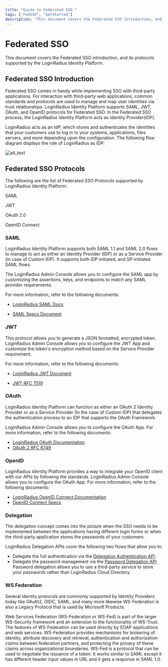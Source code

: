 ```yaml
---
title: "Guide to Federated SSO "
tags: ["FedSSO", "GetStarted"]
description: "This document covers the Federated SSO introduction, and its protocols supported by the LoginRadius Identity Platform."
---
```



# Federated SSO

This document covers the Federated SSO introduction, and its protocols supported by the LoginRadius Identity Platform.

## Federated SSO Introduction

Federated SSO comes in handy while implementing SSO with third-party applications. For interaction with third-party web applications, common standards and protocols are used to manage and map user identities via trust relationships. LoginRadius Identity Platform supports SAML, JWT, OAuth, and OpenID protocols for Federated SSO. In the Federated SSO process, the LoginRadius Identity Platform acts as Identity Provider(IDP).

LoginRadius acts as an IdP, which stores and authenticates the identities that your customers use to log in to your systems, applications, files servers, and more depending upon the configuration. The following flow diagram displays the role of LoginRadius as IDP:

![alt_text](/images/fed-sso-flow.png "image_tooltip")

## Federated SSO Protocols

The following are the list of Federated SSO Protocols supported by LoginRadius Identity Platform:

SAML

JWT

OAuth 2.0

OpenID Connect

### SAML

LoginRadius Identity Platform supports both SAML 1.1 and SAML 2.0 flows to manage to act as either an Identity Provider (IDP) or as a Service Provider (in case of Custom IDP). It supports both IDP initiated, and SP-initiated SAML flows.

The LoginRadius Admin Console allows you to configure the SAML app by customizing the assertions, keys, and endpoints to match any SAML provider requirements.

For more information, refer to the following documents:

* [LoginRadius SAML Docs](../../guide/saml)

* [SAML Specs Document](http://saml.xml.org/saml-specifications)

### JWT

This protocol allows you to generate a JSON formatted, encrypted token. LoginRadius Admin Console allows you to configure the JWT App and customize the token's encryption method based on the Service Provider requirement.

For more information, refer to the following documents:

* [LoginRadius JWT Document](../../guide/jwt)

* [JWT RFC 7519](https://tools.ietf.org/html/rfc7519)

### OAuth

LoginRadius Identity Platform can function as either an OAuth 2 Identity Provider or as a Service Provider (In the case of Custom IDP) that delegates the authentication process to an IDP that supports the OAuth Framework.

LoginRadius Admin Console allows you to configure the OAuth App. For more information, refer to the following documents:

* [LoginRadius OAuth Documentation](../../guide/oauth)
* [OAuth 2 RFC 6749](https://tools.ietf.org/html/rfc6749)

### OpenID

LoginRadius Identity Platform provides a way to integrate your OpenID client with our APIs by following the standards. LoginRadius Admin Console allows you to configure the OAuth App. For more information, refer to the following documents:

* [LoginRadius OpenID Connect Documentation](../../guide/oidc)
* [OpenID Connect Specs](https://openid.net/specs/openid-authentication-2_0.html)

### Delegation

The delegation concept comes into the picture when the SSO needs to be implemented between the applications having different login forms or when the third-party application stores the passwords of your customers.

LoginRadius Delegation APIs cover the following two flows that allow you to:

* Delegate the full authentication via the [Delegation Authentication API](#).
* Delegate the password management via the [Password Delegation API](#). Password delegation allows you to use a third-party service to store your passwords rather than LoginRadius Cloud Directory.

### WS Federation

Several identity protocols are commonly supported by Identity Providers today like OAuth2, OIDC, SAML, and many more likewise WS-Federation is also a Legacy Protocol that is used by Microsoft Products.

Web Services Federation (WS-Federation or WS-Fed) is part of the larger WS-Security framework and an extension to the functionality of WS-Trust. The features of WS-Federation can be used directly by SOAP applications and web services. WS-Federation provides mechanisms for brokering of identity, attribute discovery and retrieval, authentication and authorization claims between federation partners, and protecting the privacy of these claims across organizational boundaries. WS-Fed is a protocol that can be used to negotiate the issuance of a token. It works similar to SAML except it has different header input values in URL and it gets a response in SAML 1.0.